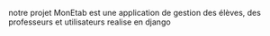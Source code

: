 notre projet MonEtab est une application de gestion des élèves, des professeurs et utilisateurs realise en django
